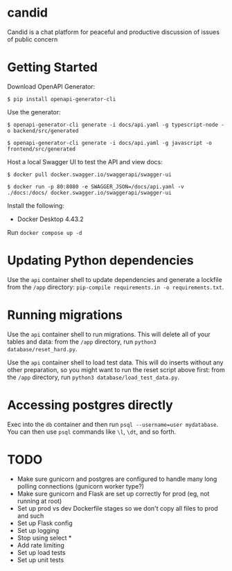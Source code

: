 # candid
Candid is a chat platform for peaceful and productive discussion of issues of public concern

# Getting Started
Download OpenAPI Generator:

`$ pip install openapi-generator-cli`

Use the generator:

`$ openapi-generator-cli generate -i docs/api.yaml -g typescript-node -o backend/src/generated`

`$ openapi-generator-cli generate -i docs/api.yaml -g javascript -o frontend/src/generated`

Host a local Swagger UI to test the API and view docs:

`$ docker pull docker.swagger.io/swaggerapi/swagger-ui`

`$ docker run -p 80:8080 -e SWAGGER_JSON=/docs/api.yaml -v ./docs:/docs/ docker.swagger.io/swaggerapi/swagger-ui`

Install the following:
* Docker Desktop 4.43.2

Run `docker compose up -d`

# Updating Python dependencies

Use the `api` container shell to update dependencies and generate a lockfile from the `/app` directory: `pip-compile requirements.in -o requirements.txt`.

# Running migrations

Use the `api` container shell to run migrations. This will delete all of your tables and data: from the `/app` directory, run `python3 database/reset_hard.py`.

Use the `api` container shell to load test data. This will do inserts without any other preparation, so you might want to run the reset script above first: from the `/app` directory, run `python3 database/load_test_data.py`.

# Accessing postgres directly

Exec into the `db` container and then run `psql --username=user mydatabase`. You can then use `psql` commands like `\l`, `\dt`, and so forth.
# TODO

* Make sure gunicorn and postgres are configured to handle many long polling connections (gunicorn worker type?)
* Make sure gunicorn and Flask are set up correctly for prod (eg, not running at root)
* Set up prod vs dev Dockerfile stages so we don't copy all files to prod and such
* Set up Flask config
* Set up logging
* Stop using select *
* Add rate limiting
* Set up load tests
* Set up unit tests
